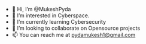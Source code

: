 - 👋 Hi, I’m @MukeshPyda
- 👀 I’m interested in Cyberspace.
- 🌱 I’m currently learning Cybersecurity
- 💞️ I’m looking to collaborate on Opensource projects
- 📫 You can reach me at pydamukesh1@gmail.com


